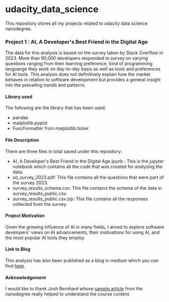 # udacity_data_science
This repository stores all my projects related to udacity data science nanodegree. 

###  Project 1 : AI, A Developer's Best Friend in the Digital Age
The data for this analysis is based on the survey taken by Stack Overflow in 2023. More than 90,000 developers responded to survey on varying questions ranging from their learning preference, kind of programming languange they work on day-to-day basis as well as tools and preferences for AI tools. This analysis does not definitively explain how the market behaves in relation to software development but provides a general insight into the prevailing trends and patterns.

#### Library used 
The following are the library that has been used:
- pandas
- matplotlib.pyplot
- FuncFormatter from matplotlib.ticker

#### File Description 
There are three files in total saved under this repository:
- AI, A Developer's Best Friend in the Digital Age.ipynb : This is the jupyter notebook which contains all the code that was created for analysing the data.
- so_survey_2023.pdf: This file contains all the questions that were part of the survey 2023.
- survey_results_schema.csv: This file contains the schema of the data in survey_results_public.csv.
- survey_results_public.csv.zip: This file contains all the responses collected from the survey.

#### Project Motivation 
Given the growing influence of AI in many fields, I aimed to explore software developers' views on AI advancements, their motivations for using AI, and the most popular AI tools they employ.

#### Link to Blog 
This analysis has also been published as a blog in medium which you can find [here](https://medium.com/@karmadolma.grg/ai-a-developers-best-friend-in-the-digital-age-376f7e6b058e).

#### Acknowledgement 
I would like to thank Josh Bernhard whose [sample article](https://medium.com/@josh_2774/how-do-you-become-a-developer-5ef1c1c68711) from the nanodegree really helped to understand the course content.


